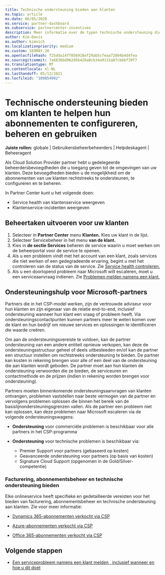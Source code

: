 ```yaml
---
title: Technische ondersteuning bieden aan klanten
ms.topic: article
ms.date: 06/05/2020
ms.service: partner-dashboard
ms.subservice: partnercenter-incentives
description: Meer informatie over de typen technische ondersteuning die Cloud Solution Provider-programmapartners hun klanten kunnen bieden.
author: Kim-Davis
ms.author: kimnich
ms.localizationpriority: medium
ms.custom: SEOMAY.20
ms.openlocfilehash: f25dda14ff056918ef29ab5cfeaa72894b4d4fea
ms.sourcegitcommit: 7a6836bd962d5b426a8cb34a9132a87cbbbf39f7
ms.translationtype: MT
ms.contentlocale: nl-NL
ms.lasthandoff: 05/13/2021
ms.locfileid: "109854992"
---
```

# <a name="provide-technical-support-to-help-customers-configure-manage-and-use-their-subscriptions"></a>Technische ondersteuning bieden om klanten te helpen hun abonnementen te configureren, beheren en gebruiken


**Juiste rollen:** globale | Gebruikersbeheerbeheerders | Helpdeskagent | Beheeragent

Als Cloud Solution Provider partner hebt u gedelegeerde beheerdersbevoegdheden die u toegang geven tot de omgevingen van uw klanten. Deze bevoegdheden bieden u de mogelijkheid om de abonnementen van uw klanten rechtstreeks te ondersteunen, te configureren en te beheren.

In Partner Center kunt u het volgende doen:

- Service health van klantenservice weergeven
- Klantenservice-incidenten weergeven

## <a name="perform-admin-tasks-for-your-customers"></a>Beheertaken uitvoeren voor uw klanten

1. Selecteer in **Partner Center** menu **Klanten.** Kies uw klant in de lijst.
2. Selecteer Servicebeheer in het menu **van de klant.**
3. Kies in **de sectie Services** beheren de service waarin u moet werken om de beheerportal voor de service te openen.
4. Als u een probleem vindt met het account van een klant, zoals services die niet werken of een gedegradeerde ervaring, begint u met het controleren van de status van de service. Zie [Service health controleren.](check-service-health.md)
5. Als u een doorlopend probleem naar Microsoft wilt escaleren, moet u een serviceaanvraag indienen. Zie [Problemen melden namens een klant.](report-problems-on-behalf-of-a-customer.md)

## <a name="microsoft-partner-support-guidance"></a>Ondersteuningshulp voor Microsoft-partners

Partners die in het CSP-model werken, zijn de vertrouwde adviseur voor hun klanten en zijn eigenaar van de relatie end-to-end, inclusief ondersteuning wanneer hun klant een vraag of probleem heeft. Via ondersteuningscontactpunten kunnen partners meer te weten komen over de klant en hun bedrijf om nieuwe services en oplossingen te identificeren die waarde creëren.

Om aan de ondersteuningsvereiste te voldoen, kan de partner ondersteuning van een andere entiteit opnieuw verkopen, kan deze de ondersteuningsstructuur geheel of deels uitbesteeden en/of kan de partner een structuur instellen om rechtstreeks ondersteuning te bieden.  De partner kan kosten in rekening brengen voor alle of een deel van de ondersteuning die aan klanten wordt geboden. De partner moet aan hun klanten de ondersteuning verwoorden die ze bieden, de serviceuren en contactmethode en de prijzen (indien in rekening worden brengen voor ondersteuning). 

Partners moeten binnenkomende ondersteuningsaanvragen van klanten ontvangen, problemen vaststellen naar beste vermogen van de partner en vervolgens problemen oplossen die binnen het bereik van de basislijnondersteuningsgrenzen vallen. Als de partner een probleem niet kan oplossen, kan deze problemen naar Microsoft escaleren via de volgende ondersteuningswagens:

- **Ondersteuning** voor commerciële problemen is beschikbaar voor alle partners in het CSP-programma

- **Ondersteuning** voor technische problemen is beschikbaar via:

  - Premier Support voor partners (gebaseerd op kosten)
  - Geavanceerde ondersteuning voor partners (op basis van kosten)
  - Signature Cloud Support (opgenomen in de Gold/Silver-competentie)

### <a name="providing-billing-subscription-management-and-technical-support"></a>Facturering, abonnementsbeheer en technische ondersteuning bieden 

Elke onlineservice heeft specifieke en gedetailleerde vereisten voor het bieden van facturering, abonnementsbeheer en technische ondersteuning aan klanten. Zie voor meer informatie:

- [Dynamics 365-abonnementen verkocht via CSP](https://www.microsoftpartnercommunity.com/t5/CSP/Microsoft-Partner-Support-Guidance/m-p/5262#M30)

- [Azure-abonnementen verkocht via CSP](https://www.microsoftpartnercommunity.com/t5/CSP/Microsoft-Partner-Support-Guidance/m-p/5263#M31)

- [Office 365-abonnementen verkocht via CSP](https://www.microsoftpartnercommunity.com/t5/CSP/Microsoft-Partner-Support-Guidance/m-p/5264#M32)

## <a name="next-steps"></a>Volgende stappen

- [Een serviceprobleem namens een klant melden , inclusief wanneer en hoe u dit doet](report-problems-on-behalf-of-a-customer.md)
